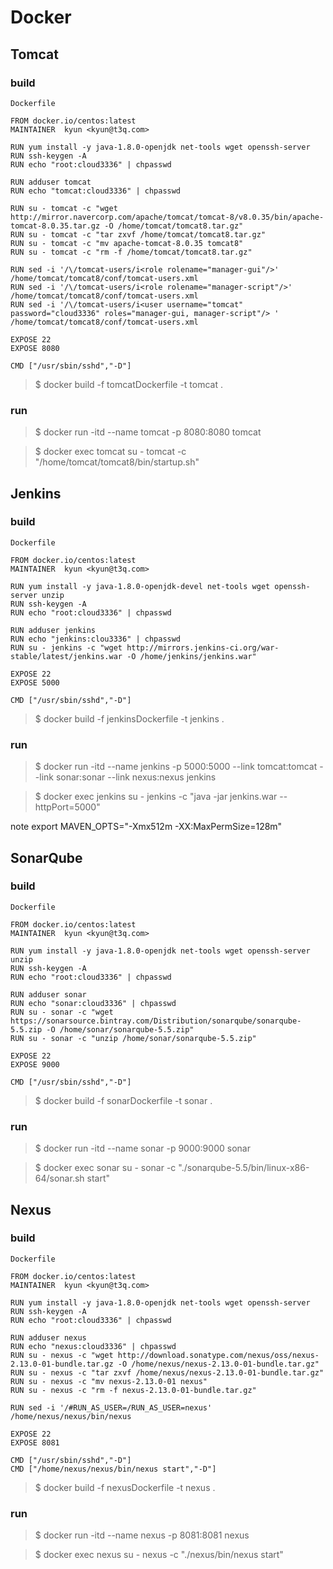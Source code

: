 Docker
======

Tomcat
------

### build

`Dockerfile`
```
FROM docker.io/centos:latest
MAINTAINER  kyun <kyun@t3q.com>

RUN yum install -y java-1.8.0-openjdk net-tools wget openssh-server
RUN ssh-keygen -A
RUN echo "root:cloud3336" | chpasswd

RUN adduser tomcat
RUN echo "tomcat:cloud3336" | chpasswd

RUN su - tomcat -c "wget http://mirror.navercorp.com/apache/tomcat/tomcat-8/v8.0.35/bin/apache-tomcat-8.0.35.tar.gz -O /home/tomcat/tomcat8.tar.gz"
RUN su - tomcat -c "tar zxvf /home/tomcat/tomcat8.tar.gz"
RUN su - tomcat -c "mv apache-tomcat-8.0.35 tomcat8"
RUN su - tomcat -c "rm -f /home/tomcat/tomcat8.tar.gz"

RUN sed -i '/\/tomcat-users/i<role rolename="manager-gui"/>' /home/tomcat/tomcat8/conf/tomcat-users.xml
RUN sed -i '/\/tomcat-users/i<role rolename="manager-script"/>' /home/tomcat/tomcat8/conf/tomcat-users.xml
RUN sed -i '/\/tomcat-users/i<user username="tomcat" password="cloud3336" roles="manager-gui, manager-script"/> ' /home/tomcat/tomcat8/conf/tomcat-users.xml

EXPOSE 22
EXPOSE 8080

CMD ["/usr/sbin/sshd","-D"]
```

>$ docker build -f tomcatDockerfile -t tomcat .


### run

>$ docker run -itd --name tomcat -p 8080:8080 tomcat

>$ docker exec tomcat su - tomcat -c "/home/tomcat/tomcat8/bin/startup.sh"

Jenkins
-------

### build

`Dockerfile`
```
FROM docker.io/centos:latest
MAINTAINER  kyun <kyun@t3q.com>

RUN yum install -y java-1.8.0-openjdk-devel net-tools wget openssh-server unzip
RUN ssh-keygen -A
RUN echo "root:cloud3336" | chpasswd

RUN adduser jenkins
RUN echo "jenkins:clou3336" | chpasswd
RUN su - jenkins -c "wget http://mirrors.jenkins-ci.org/war-stable/latest/jenkins.war -O /home/jenkins/jenkins.war"

EXPOSE 22
EXPOSE 5000

CMD ["/usr/sbin/sshd","-D"]
```

>$ docker build -f jenkinsDockerfile -t jenkins .


### run

>$ docker run -itd --name jenkins -p 5000:5000 --link tomcat:tomcat --link sonar:sonar --link nexus:nexus jenkins

>$ docker exec jenkins su - jenkins -c "java -jar jenkins.war --httpPort=5000"

note export MAVEN_OPTS="-Xmx512m -XX:MaxPermSize=128m"


SonarQube
---------

### build

`Dockerfile`
```
FROM docker.io/centos:latest
MAINTAINER  kyun <kyun@t3q.com>

RUN yum install -y java-1.8.0-openjdk net-tools wget openssh-server unzip
RUN ssh-keygen -A
RUN echo "root:cloud3336" | chpasswd

RUN adduser sonar
RUN echo "sonar:cloud3336" | chpasswd
RUN su - sonar -c "wget https://sonarsource.bintray.com/Distribution/sonarqube/sonarqube-5.5.zip -O /home/sonar/sonarqube-5.5.zip"
RUN su - sonar -c "unzip /home/sonar/sonarqube-5.5.zip"

EXPOSE 22
EXPOSE 9000

CMD ["/usr/sbin/sshd","-D"]
```

>$ docker build -f sonarDockerfile -t sonar .


### run

>$ docker run -itd --name sonar -p 9000:9000 sonar

>$ docker exec sonar su - sonar -c "./sonarqube-5.5/bin/linux-x86-64/sonar.sh start"


Nexus
-----

### build

`Dockerfile`
```
FROM docker.io/centos:latest
MAINTAINER  kyun <kyun@t3q.com>

RUN yum install -y java-1.8.0-openjdk net-tools wget openssh-server
RUN ssh-keygen -A
RUN echo "root:cloud3336" | chpasswd

RUN adduser nexus
RUN echo "nexus:cloud3336" | chpasswd
RUN su - nexus -c "wget http://download.sonatype.com/nexus/oss/nexus-2.13.0-01-bundle.tar.gz -O /home/nexus/nexus-2.13.0-01-bundle.tar.gz"
RUN su - nexus -c "tar zxvf /home/nexus/nexus-2.13.0-01-bundle.tar.gz"
RUN su - nexus -c "mv nexus-2.13.0-01 nexus"
RUN su - nexus -c "rm -f nexus-2.13.0-01-bundle.tar.gz"

RUN sed -i '/#RUN_AS_USER=/RUN_AS_USER=nexus' /home/nexus/nexus/bin/nexus

EXPOSE 22
EXPOSE 8081

CMD ["/usr/sbin/sshd","-D"]
CMD ["/home/nexus/nexus/bin/nexus start","-D"]
```

>$ docker build -f nexusDockerfile -t nexus .


### run

>$ docker run -itd --name nexus -p 8081:8081 nexus

>$ docker exec nexus su - nexus -c "./nexus/bin/nexus start"

